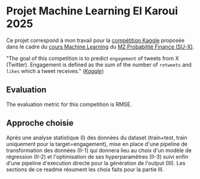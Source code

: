 # Projet Machine Learning El Karoui 2025

Ce projet correspond à mon travail pour la [compétition Kaggle](https://www.kaggle.com/c/m2-proba-finance-2025) proposée dans le cadre du [cours Machine Learning](https://finance.math.upmc.fr/enseignements/1_4_machine_learning/) du [M2 Probabilité Finance (SU-X)](https://finance.math.upmc.fr/). 

"The goal of this competition is to predict ```engagement``` of tweets from X (Twitter). Engagement is defined as the sum of the number of ```retweets``` and ```likes``` which a tweet receives." (*[Kaggle](https://www.kaggle.com/c/m2-proba-finance-2025)*)

## Evaluation
The evaluation metric for this competition is RMSE.

## Approche choisie
Après une analyse statistique (I) des données du dataset (train+test, train uniquement pour la target=engagement), mise en place d'une pipeline de transformation des données (II-1) qui donnera lieu au choix d'un modèle de régression (II-2) et l'optimisation de ses hyperparamètres (II-3) suivi enfin d'une pipeline d'execution directe pour la génération de l'output (III). Les sections de ce readme résument les choix faits pour la partie III.

